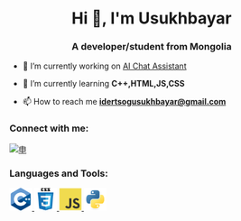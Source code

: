 <h1 align="center">Hi 👋, I'm Usukhbayar</h1>
<h3 align="center">A developer/student from Mongolia</h3>

- 🔭 I’m currently working on [AI Chat Assistant](https://github.com/atuuuuuuu/AI-ChatAssistant)

- 🌱 I’m currently learning **C++,HTML,JS,CSS**

- 📫 How to reach me **idertsogusukhbayar@gmail.com**

<h3 align="left">Connect with me:</h3>
<p align="left">
<a href="https://www.youtube.com/c/申" target="blank"><img align="center" src="https://raw.githubusercontent.com/rahuldkjain/github-profile-readme-generator/master/src/images/icons/Social/youtube.svg" alt="申" height="30" width="40" /></a>
</p>

<h3 align="left">Languages and Tools:</h3>
<p align="left"> <a href="https://www.w3schools.com/cpp/" target="_blank" rel="noreferrer"> <img src="https://raw.githubusercontent.com/devicons/devicon/master/icons/cplusplus/cplusplus-original.svg" alt="cplusplus" width="40" height="40"/> </a> <a href="https://www.w3schools.com/css/" target="_blank" rel="noreferrer"> <img src="https://raw.githubusercontent.com/devicons/devicon/master/icons/css3/css3-original-wordmark.svg" alt="css3" width="40" height="40"/> </a> <a href="https://developer.mozilla.org/en-US/docs/Web/JavaScript" target="_blank" rel="noreferrer"> <img src="https://raw.githubusercontent.com/devicons/devicon/master/icons/javascript/javascript-original.svg" alt="javascript" width="40" height="40"/> </a> <a href="https://www.python.org" target="_blank" rel="noreferrer"> <img src="https://raw.githubusercontent.com/devicons/devicon/master/icons/python/python-original.svg" alt="python" width="40" height="40"/> </a> </p>
